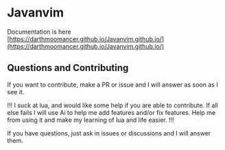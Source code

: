 # Javanvim

Documentation is here [https://darthmoomancer.github.io/Javanvim.github.io/](https://darthmoomancer.github.io/Javanvim.github.io/)

## Questions and Contributing

If you want to contribute, make a PR or issue and I will answer as soon as I see it. 

!!! I suck at lua, and would like some help if you are able to contribute. If all else fails I will use Ai to help me add features and/or fix features. Help me from using it and make my learning of lua and life easier. !!!

If you have questions, just ask in issues or discussions and I will answer them.
